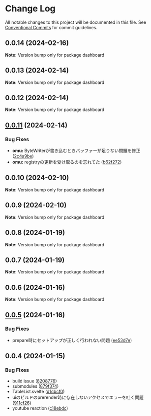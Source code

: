 # Change Log

All notable changes to this project will be documented in this file.
See [Conventional Commits](https://conventionalcommits.org) for commit guidelines.

## 0.0.14 (2024-02-16)

**Note:** Version bump only for package dashboard

## 0.0.13 (2024-02-14)

**Note:** Version bump only for package dashboard

## 0.0.12 (2024-02-14)

**Note:** Version bump only for package dashboard

## [0.0.11](https://github.com/OMUCHAT/dashboard/compare/v0.0.10...v0.0.11) (2024-02-14)

### Bug Fixes

- **omu:** ByteWriterが書き込むときバッファーが足りない問題を修正 ([2c4a9be](https://github.com/OMUCHAT/dashboard/commit/2c4a9bef06150727b8824c15bcb254b5a9e577c8))
- **omu:** registryの更新を受け取るのを忘れてた ([b62f272](https://github.com/OMUCHAT/dashboard/commit/b62f2727a0435653675c6bd0ea6855707fdb51bd))

## 0.0.10 (2024-02-10)

**Note:** Version bump only for package dashboard

## 0.0.9 (2024-02-10)

**Note:** Version bump only for package dashboard

## 0.0.8 (2024-01-19)

**Note:** Version bump only for package dashboard

## 0.0.7 (2024-01-19)

**Note:** Version bump only for package dashboard

## 0.0.6 (2024-01-16)

**Note:** Version bump only for package dashboard

## [0.0.5](https://github.com/OMUCHAT/omuchat.js/compare/v0.0.4...v0.0.5) (2024-01-16)

### Bug Fixes

- prepare時にセットアップが正しく行われない問題 ([ee53d7e](https://github.com/OMUCHAT/omuchat.js/commit/ee53d7efbf07c999376130c7d624c2b65648e5cc))

## 0.0.4 (2024-01-15)

### Bug Fixes

- build issue ([8208776](https://github.com/OMUCHAT/omuchat/commit/82087767927722acfe51ba002788e0dcb4f8405d))
- submodules ([879f374](https://github.com/OMUCHAT/omuchat/commit/879f37402a0c9c5d85867493ca33a1c84316d201))
- TableList.svelte ([d1cbcf0](https://github.com/OMUCHAT/omuchat/commit/d1cbcf023fb0ca5fa889678c19249b4108e0f707))
- uiのビルドのprerender時に存在しないアクセスでエラーを吐く問題 ([911cf26](https://github.com/OMUCHAT/omuchat/commit/911cf260fa03293c61290fce8c9b7d25ee3891e8))
- youtube reaction ([c18ebdc](https://github.com/OMUCHAT/omuchat/commit/c18ebdc439a4cce6ea0f22301ed2f934ae99154e))
